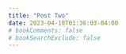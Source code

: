 ```yaml
---
title: "Post Two"
date: 2023-04-18T01:36:03-04:00
# bookComments: false
# bookSearchExclude: false
---
```

